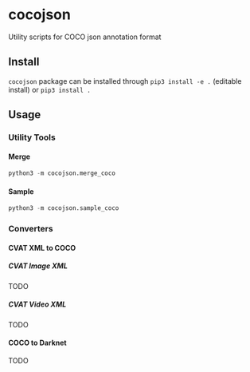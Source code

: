 # cocojson

Utility scripts for COCO json annotation format

## Install

`cocojson` package can be installed through `pip3 install -e .` (editable install) or `pip3 install .`

## Usage

### Utility Tools

#### Merge

```python
python3 -m cocojson.merge_coco
```

#### Sample

```python
python3 -m cocojson.sample_coco
```

### Converters

#### CVAT XML to COCO

##### CVAT Image XML

TODO

##### CVAT Video XML

TODO

#### COCO to Darknet

TODO
